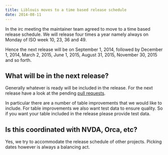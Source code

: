 ```yaml
---
title: Liblouis moves to a time based release schedule
date: 2014-08-11
---
```


In the irc meeting the maintainer team agreed to move to a time based release schedule. We will release four times a year namely always on Monday of ISO week 10, 23, 36 and 49. 

Hence the next release will be on September 1, 2014, followed by December 1, 2014, March 2, 2015, June 1, 2015, August 31, 2015, November 30, 2015 and so forth.

## What will be in the next release?

Generally whatever is ready will be included in the release. For the next release have a look at the pending [pull requests](https://github.com/liblouis/liblouis/pulls). 

In particular there are a number of table improvements that we would like to include. For table improvements we also want test data to ensure quality. So if you want your table included in the release please provide test data.

## Is this coordinated with NVDA, Orca, etc?

Yes, we try to accommodate the release schedule of other projects. Picking dates however is always a balancing act.

